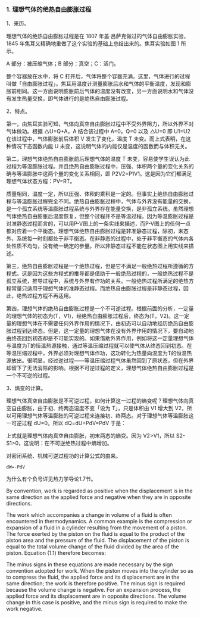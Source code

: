### 1. 理想气体的绝热自由膨胀过程
1、来历。

理想气体的绝热自由膨胀过程是在 1807 年盖·吕萨克做过的气体自由膨胀实验，1845 年焦耳又精确地重做了这个实验的基础上总结出来的。焦耳实验如图 1 所示。

A 部分：被压缩气体；B 部分：真空；C：活门。

整个容器放在水中，将 C 打开后，气体将整个容器充满。这里，气体进行的过程叫做「自由膨胀过程」。焦耳用温度计测量膨胀后水和气体的平衡温度，发现和膨胀前相同。这一方面说明膨胀前后气体的温度没有改变，另一方面说明水和气体没有发生热量交换，即气体进行的是绝热自由膨胀过程。

2、特点。

第一，由焦耳实验可知，气体向真空自由膨胀过程中不受外界阻力，所以外界不对气体做功。根据 △U=Q+A，A 结合该过程中 A=0，Q=0 以及 △U=0 即 U1=U2 在该过程中，气体膨胀前后体积 V 发生了变化，温度 T 未变。而上式表明，在这种情况下态函数内能 U 未变，这说明气体的内能仅是温度的函数而与体积无关。 

第二，理想气体绝热自由膨胀前后理想气体的温度 T 未变，容易使学生误认为此过程为等温膨胀过程。并且绝热自由膨胀过程中，压强、体积两个量的变化关系的确与等温膨胀中这两个量的变化关系相同，即 P2V2=P1V1。这是因为它们都满足理想气体状态方程：PV=RT。

质量相同，温度一定，所以压强、体积的乘积是一定的。但事实上绝热自由膨胀过程与等温膨胀过程完全不同。绝热自由膨胀过程中，气体与外界没有能量的交换，是一个孤立系统等温膨胀过程系统与外界存在能量交换，是非孤立系统。虽然理想气体绝热自由膨胀后温度恢复，但整个过程并不是等温过程。因为等温膨胀过程是对准静态过程而言的，可以用P-V图上的一条实线来描述，而P-V图上的任何一点都对应着一个平衡态。理想气体绝热自由膨胀过程是非准静态过程，除初，末态外，系统每一时刻都处于非平衡态。在非静态的过程中，处于非平衡态的气体内各处性质不均匀，没有统一确定的参量。所以非静态过程不能在状态图上用实线来描述。 

第三，绝热自由膨胀过程是一个绝热过程，但是它不满足一般绝热过程所遵循的方程式。这是因为这些方程式的推导都是借助于一般绝热过程的，一般绝热过程不是孤立系统，推导过程中，系统与外界有作功的关系。一般绝热过程所满足的绝热方程常量只适用于理想气体的准静态过程。而绝热自由膨胀过程是非静态过程，因此，绝热过程方程不再适用。 

第四，理想气体的绝热自由膨胀过程是一个不可逆过程。根据前面的分析，一定量的理想气体的初态为(T，V1)，经绝热自由膨胀过程后，终态为(T，V2)。这一定量的理想气体在不需要任何外界作用的情况下，由初态可以自动地经历绝热自由膨胀过程到达终态。但是，这一定量的理想气体在没有外界作用的情况下，要自动地由终态回到初态却是不可能实现的。如果借助外界作用，例如将这一定量理想气体与温度为T的恒温热源接触，通过等温压缩过程就可以使气体从终态回到初态。在等温压缩过程中，外界必须对理想气体作功，这功转化为热量向温度为T的恒温热源放出。很明显，经过逆过程——等温压缩过程气体虽然回到了原状态，但在外界却留下了无法消除的影响。根据不可逆过程的定义，理想气体绝热自由膨胀过程是一个不可逆的过程。 

3、熵变的计算。

理想气体真空自由膨胀是不可逆过程，如何计算这一过程的熵变呢？理想气体向真空自由膨胀，由于初、终两态温度不变「设为 T」，只是体积由 V1 增大到 V2，所以可用理想气体等温膨胀的可逆过程来连接初、终两态。对于理想气体等温膨胀这一可逆过程 dU=0。所以 dQ=dU+PdV=PdV 于是：

上式就是理想气体向真空自由膨胀，初末两态的熵变。因为 V2>V1，所以 S2-S1>0，这说明：在不可逆绝热过程中熵增加。

对密闭系统、机械可逆过程功的计算公式的由来。

	dW=-PdV

为什么有个负号详见热力学导论1.7节。

By convention, work is regarded as positive when the displacement is in the same direction as the applied force and negative when they are in opposite directions. 

The work which accompanies a change in volume of a fluid is often encountered in thermodynamics. A common example is the compression or expansion of a fluid in a cylinder resulting from the movement of a piston. The force exerted by the piston on the fluid is equal to the product of the piston area and the pressure of the fluid. The displacement of the piston is equal to the total volume change of the fluid divided by the area of the piston. Equation (1.1) therefore becomes: 

The minus signs in these equations are made necessary by the sign convention adopted for work. When the piston moves into the cylinder so as to compress the fluid, the applied force and its displacement are in the same direction; the work is therefore positive. The minus sign is required because the volume change is negative. For an expansion process, the applied force and its displacement are in opposite directions. The volume change in this case is positive, and the minus sign is required to make the work negative. 


